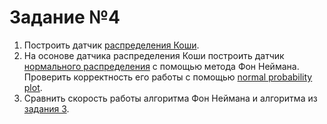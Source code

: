 # Задание №4
1. Построить датчик [распределения Коши](https://ru.wikipedia.org/wiki/%D0%A0%D0%B0%D1%81%D0%BF%D1%80%D0%B5%D0%B4%D0%B5%D0%BB%D0%B5%D0%BD%D0%B8%D0%B5_%D0%9A%D0%BE%D1%88%D0%B8).
2. На осонове датчика распределения Коши построить датчик
[нормального распределения](https://ru.wikipedia.org/wiki/%D0%9D%D0%BE%D1%80%D0%BC%D0%B0%D0%BB%D1%8C%D0%BD%D0%BE%D0%B5_%D1%80%D0%B0%D1%81%D0%BF%D1%80%D0%B5%D0%B4%D0%B5%D0%BB%D0%B5%D0%BD%D0%B8%D0%B5)
 с помощью метода Фон Неймана. Проверить корректность его работы с помощью [normal probability plot](https://desktop.arcgis.com/ru/arcmap/latest/extensions/geostatistical-analyst/normal-qq-plot-and-general-qq-plot.htm).
3. Сравнить скорость работы алгоритма Фон Неймана и алгоритма из
 [задания 3](https://github.com/KotikNikita/University/tree/stoxan/7_semester/stochastic%20analysis/Task_3/Matlab_code).
